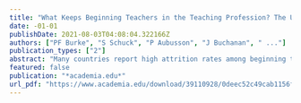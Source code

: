```yaml
---
title: "What Keeps Beginning Teachers in the Teaching Profession? The Use of Best-Worst Scaling to Quantify Key Factors"
date: -01-01
publishDate: 2021-08-03T04:08:04.322166Z
authors: ["PF Burke", "S Schuck", "P Aubusson", "J Buchanan", " ..."]
publication_types: ["2"]
abstract: "Many countries report high attrition rates among beginning teachers. The literature cites many factors that influence a teacher's decision to remain in the profession. These include remuneration, workload, support, administration and parents. It is unclear, however, which …"
featured: false
publication: "*academia.edu*"
url_pdf: "https://www.academia.edu/download/39110928/0deec52c49cab1156f000000.pdf"
---
```


